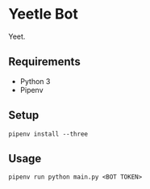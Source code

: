 # Yeetle Bot
Yeet.

## Requirements
* Python 3
* Pipenv

## Setup
`pipenv install --three`

## Usage
`pipenv run python main.py <BOT TOKEN>`